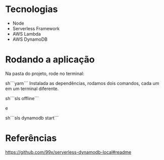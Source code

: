 # Tecnologias
 - Node
 - Serverless Framework
 - AWS Lambda
 - AWS DynamoDB

# Rodando a aplicação

Na pasta do projeto, rode no terminal:

sh´´´yarn´´´
Instalada as dependências, rodamos dois comandos, cada um em um terminal diferente.

sh´´´sls offline´´´

e

sh´´´sls dynamodb start´´´

# Referências

https://github.com/99x/serverless-dynamodb-local#readme